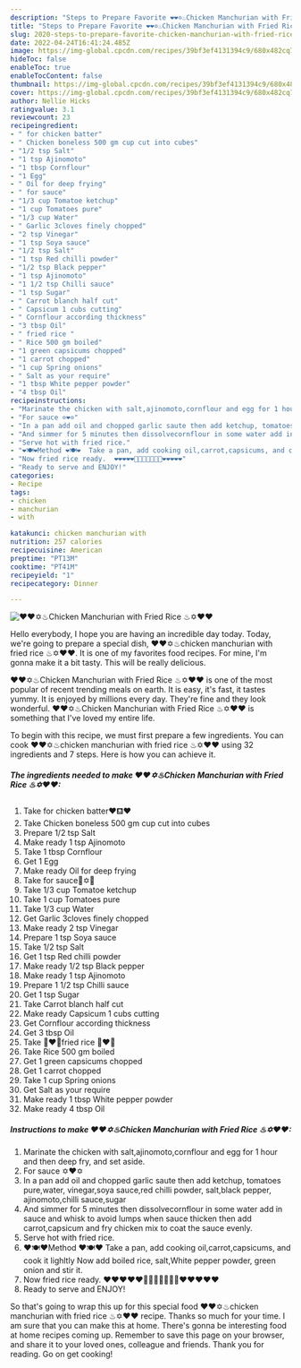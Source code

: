 ```yaml
---
description: "Steps to Prepare Favorite ❤❤✡♨Chicken Manchurian with Fried Rice ♨✡❤❤"
title: "Steps to Prepare Favorite ❤❤✡♨Chicken Manchurian with Fried Rice ♨✡❤❤"
slug: 2020-steps-to-prepare-favorite-chicken-manchurian-with-fried-rice
date: 2022-04-24T16:41:24.485Z
image: https://img-global.cpcdn.com/recipes/39bf3ef4131394c9/680x482cq70/chicken-manchurian-with-fried-rice-recipe-main-photo.jpg
hideToc: false
enableToc: true
enableTocContent: false
thumbnail: https://img-global.cpcdn.com/recipes/39bf3ef4131394c9/680x482cq70/chicken-manchurian-with-fried-rice-recipe-main-photo.jpg
cover: https://img-global.cpcdn.com/recipes/39bf3ef4131394c9/680x482cq70/chicken-manchurian-with-fried-rice-recipe-main-photo.jpg
author: Nellie Hicks
ratingvalue: 3.1
reviewcount: 23
recipeingredient:
- " for chicken batter"
- " Chicken boneless 500 gm cup cut into cubes"
- "1/2 tsp Salt"
- "1 tsp Ajinomoto"
- "1 tbsp Cornflour"
- "1 Egg"
- " Oil for deep frying"
- " for sauce"
- "1/3 cup Tomatoe ketchup"
- "1 cup Tomatoes pure"
- "1/3 cup Water"
- " Garlic 3cloves finely chopped"
- "2 tsp Vinegar"
- "1 tsp Soya sauce"
- "1/2 tsp Salt"
- "1 tsp Red chilli powder"
- "1/2 tsp Black pepper"
- "1 tsp Ajinomoto"
- "1 1/2 tsp Chilli sauce"
- "1 tsp Sugar"
- " Carrot blanch half cut"
- " Capsicum 1 cubs cutting"
- " Cornflour according thickness"
- "3 tbsp Oil"
- " fried rice "
- " Rice 500 gm boiled"
- "1 green capsicums chopped"
- "1 carrot chopped"
- "1 cup Spring onions"
- " Salt as your require"
- "1 tbsp White pepper powder"
- "4 tbsp Oil"
recipeinstructions:
- "Marinate the chicken with salt,ajinomoto,cornflour and egg for 1 hour and then deep fry, and set aside."
- "For sauce ✡❤✡"
- "In a pan add oil and chopped garlic saute then add ketchup, tomatoes pure,water, vinegar,soya sauce,red chilli powder, salt,black pepper, ajinomoto,chilli sauce,sugar"
- "And simmer for 5 minutes then dissolvecornflour in some water add in sauce and whisk to avoid lumps when sauce thicken then add carrot,capsicum and fry chicken mix to coat the sauce evenly."
- "Serve hot with fried rice."
- "❤🍽❤Method ❤🍽❤  Take a pan, add cooking oil,carrot,capsicums, and cook it lighltly Now add boiled rice, salt,White pepper powder, green onion and stir it."
- "Now fried rice ready.  ❤❤❤❤❤🌱🌱🌱🌱🌱🌱🌱❤❤❤❤❤"
- "Ready to serve and ENJOY!"
categories:
- Recipe
tags:
- chicken
- manchurian
- with

katakunci: chicken manchurian with 
nutrition: 257 calories
recipecuisine: American
preptime: "PT13M"
cooktime: "PT41M"
recipeyield: "1"
recipecategory: Dinner

---
```



![❤❤✡♨Chicken Manchurian with Fried Rice ♨✡❤❤](https://img-global.cpcdn.com/recipes/39bf3ef4131394c9/680x482cq70/chicken-manchurian-with-fried-rice-recipe-main-photo.jpg)

Hello everybody, I hope you are having an incredible day today. Today, we're going to prepare a special dish, ❤❤✡♨chicken manchurian with fried rice ♨✡❤❤. It is one of my favorites food recipes. For mine, I'm gonna make it a bit tasty. This will be really delicious.



❤❤✡♨Chicken Manchurian with Fried Rice ♨✡❤❤ is one of the most popular of recent trending meals on earth. It is easy, it's fast, it tastes yummy. It is enjoyed by millions every day. They're fine and they look wonderful. ❤❤✡♨Chicken Manchurian with Fried Rice ♨✡❤❤ is something that I've loved my entire life.


To begin with this recipe, we must first prepare a few ingredients. You can cook ❤❤✡♨chicken manchurian with fried rice ♨✡❤❤ using 32 ingredients and 7 steps. Here is how you can achieve it.

<!--inarticleads1-->

##### The ingredients needed to make ❤❤✡♨Chicken Manchurian with Fried Rice ♨✡❤❤:

1. Take  for chicken batter❤⛾❤
1. Take  Chicken boneless 500 gm cup cut into cubes
1. Prepare 1/2 tsp Salt
1. Make ready 1 tsp Ajinomoto
1. Take 1 tbsp Cornflour
1. Get 1 Egg
1. Make ready  Oil for deep frying
1. Take  for sauce🌱✡🌱
1. Take 1/3 cup Tomatoe ketchup
1. Take 1 cup Tomatoes pure
1. Take 1/3 cup Water
1. Get  Garlic 3cloves finely chopped
1. Make ready 2 tsp Vinegar
1. Prepare 1 tsp Soya sauce
1. Take 1/2 tsp Salt
1. Get 1 tsp Red chilli powder
1. Make ready 1/2 tsp Black pepper
1. Make ready 1 tsp Ajinomoto
1. Prepare 1 1/2 tsp Chilli sauce
1. Get 1 tsp Sugar
1. Take  Carrot blanch half cut
1. Make ready  Capsicum 1 cubs cutting
1. Get  Cornflour according thickness
1. Get 3 tbsp Oil
1. Take  🌱❤🌱fried rice 🌱❤🌱
1. Take  Rice 500 gm boiled
1. Get 1 green capsicums chopped
1. Get 1 carrot chopped
1. Take 1 cup Spring onions
1. Get  Salt as your require
1. Make ready 1 tbsp White pepper powder
1. Make ready 4 tbsp Oil




<!--inarticleads2-->

##### Instructions to make ❤❤✡♨Chicken Manchurian with Fried Rice ♨✡❤❤:

1. Marinate the chicken with salt,ajinomoto,cornflour and egg for 1 hour and then deep fry, and set aside.
1. For sauce ✡❤✡
1. In a pan add oil and chopped garlic saute then add ketchup, tomatoes pure,water, vinegar,soya sauce,red chilli powder, salt,black pepper, ajinomoto,chilli sauce,sugar
1. And simmer for 5 minutes then dissolvecornflour in some water add in sauce and whisk to avoid lumps when sauce thicken then add carrot,capsicum and fry chicken mix to coat the sauce evenly.
1. Serve hot with fried rice.
1. ❤🍽❤Method ❤🍽❤  Take a pan, add cooking oil,carrot,capsicums, and cook it lighltly Now add boiled rice, salt,White pepper powder, green onion and stir it.
1. Now fried rice ready.  ❤❤❤❤❤🌱🌱🌱🌱🌱🌱🌱❤❤❤❤❤
1. Ready to serve and ENJOY!



So that's going to wrap this up for this special food ❤❤✡♨chicken manchurian with fried rice ♨✡❤❤ recipe. Thanks so much for your time. I am sure that you can make this at home. There's gonna be interesting food at home recipes coming up. Remember to save this page on your browser, and share it to your loved ones, colleague and friends. Thank you for reading. Go on get cooking!
